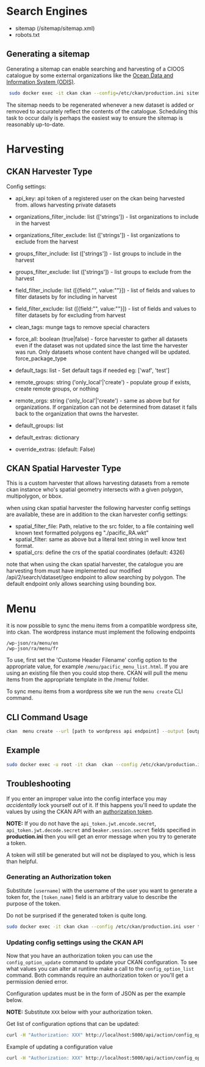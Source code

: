 
# Search Engines

- sitemap (/sitemap/sitemap.xml)
- robots.txt

## Generating a sitemap

Generating a sitemap can enable searching and harvesting of a CIOOS catalogue by some external organizations like the [Ocean Data and Information System (ODIS)](https://catalogue.odis.org/).  

```bash
 sudo docker exec -it ckan ckan --config=/etc/ckan/production.ini sitemap create
```

The sitemap needs to be regenerated whenever a new dataset is added or removed to accurately reflect the contents of the catalogue.  Scheduling this task to occur daily is perhaps the easiest way to ensure the sitemap is reasonably up-to-date.

# Harvesting

## CKAN Harvester Type

Config settings:

- api_key: api token of a registered user on the ckan being harvested from.
  allows harvesting private datasets
- organizations_filter_include: list (['strings']) - list organizations to include in the harvest
- organizations_filter_exclude: list (['strings']) - list organizations to exclude from the harvest
- groups_filter_include: list (['strings']) - list groups to include in the harvest
- groups_filter_exclude: list (['strings']) - list groups to exclude from the harvest
- field_filter_include: list ([{field:"", value:""}]) - list of fields and values to filter datasets by for including in harvest
- field_filter_exclude: list ([{field:"", value:""}]) - list of fields and values to filter datasets by for excluding from harvest

- clean_tags: munge tags to remove special characters
- force_all: boolean (true|false) - force harvester to gather all datasets even if the dataset was not updated since the last time the harvester was run. Only datasets whose content have changed will be updated.
force_package_type

- default_tags: list - Set default tags if needed eg: ['waf', 'test']
- remote_groups: string ('only_local'|'create') -  populate group if exists,
  create remote groups, or nothing
- remote_orgs: string ('only_local'|'create') - same as above but for
  organizations. If organization can not be determined from dataset it falls
  back to the organization that owns the harvester.
- default_groups: list
- default_extras: dictionary
- override_extras: (default: False)

## CKAN Spatial Harvester Type
This is a custom harvester that allows harvesting datasets from a remote ckan
instance who's spatial geometry intersects with a given polygon, multipolygon,
or bbox.

when using ckan spatial harvester the following harvester config settings are available, these are in addition to the ckan harvester config settings:

- spatial_filter_file: Path, relative to the src folder, to a file containing well known text formatted polygons eg "./pacific_RA.wkt"
- spatial_filter: same as above but a literal text string in well know text format.
- spatial_crs: define the crs of the spatial coordinates (default: 4326)

note that when using the ckan spatial harvester, the catalogue you are harvesting
from must have implemented our modified /api/2/search/dataset/geo endpoint to
allow searching by polygon. The default endpoint only allows searching using
bounding box.

# Menu

it is now possible to sync the menu items from a compatible wordpress site, into ckan. The wordpress instance must implement the following endpoints

```text
/wp-json/ra/menu/en
/wp-json/ra/menu/fr
```

To use, first set the 'Custome Header Filename' config option to the appropriate value, for example `/menu/pacific_menu_list.html`.  If you are using an existing file then you could stop there. CKAN will pull the menu items from the appropriate template in the /menu/ folder.

To sync menu items from a wordpress site we run the `menu create` CLI command.

## CLI Command Usage

```bash
ckan  menu create --url [path to wordpress api endpoint] --output [output menu list file (default: /menu/menu_list.html)]
```

## Example

```bash
sudo docker exec -u root -it ckan  ckan --config /etc/ckan/production.ini menu create --url https://cioospacific.ca/wp-json/ra/menu/ --output /menu/pacific_menu_list.html
```

## Troubleshooting

If you enter an improper value into the config interface you may *accidentally* lock yourself out of it.  If this happens you'll need to update the values by using the CKAN API with an [authorization token](https://ckan.readthedocs.io/en/2.9/api/index.html#authentication-and-api-tokens).

**NOTE:** If you do not have the `api_token.jwt.encode.secret`, `api_token.jwt.decode.secret` and `beaker.session.secret` fields specified in **production.ini** then you will get an error message when you try to generate a token.

A token will still be generated but will not be displayed to you, which is less than helpful.

### Generating an Authorization token

Substitute `[username]` with the username of the user you want to generate a token for, the `[token_name]` field is an arbitrary value to describe the purpose of the token.

Do not be surprised if the generated token is quite long.

```bash
sudo docker exec -it ckan ckan --config /etc/ckan/production.ini user token add [username] [token_name]
```

### Updating config settings using the CKAN API

Now that you have an authorization token you can use the `config_option_update` command to update your CKAN configuration.  To see what values you can alter at runtime make a call to the `config_option_list` command.  Both commands require an authorization token or you'll get a permission denied error.

Configuration updates must be in the form of JSON as per the example below.

**NOTE:** Substitute `XXX` below with your authorization token.

Get list of configuration options that can be updated:

```bash
curl -H "Authorization: XXX" http://localhost:5000/api/action/config_option_list
```

Example of updating a configuration value

```bash
curl -H "Authorization: XXX" http://localhost:5000/api/action/config_option_update -d "{\"ckan.header_file_name\": \"/menu/atlantic_menu_list.html\"}"
```
